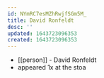 ```yaml
---
id: NYmRC7esMZhRwjfSGm5M_
title: David Ronfeldt
desc: ''
updated: 1643723096353
created: 1643723096353
---
```



- [[person]] - David Ronfeldt
- appeared 1x at the stoa
